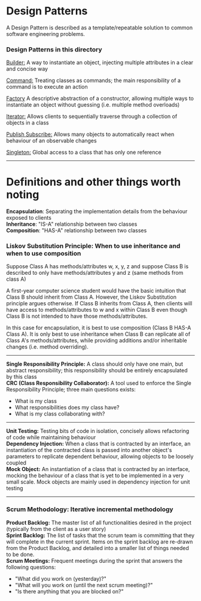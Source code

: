# Design Patterns

A Design Pattern is described as a template/repeatable solution to common software engineering problems.

### Design Patterns in this directory
[Builder:](./Builder) A way to instantiate an object, injecting multiple attributes in a clear and concise way

[Command:](./Command) Treating classes as commands; the main responsibility of a command is to execute an action

[Factory](./Factory) A descriptive abstraction of a constructor, allowing multiple ways to instantiate an object without guessing (i.e. multiple method overloads)

[Iterator:](./Iterator) Allows clients to sequentially traverse through a collection of objects in a class

[Publish Subscribe:](./publishSubscribe) Allows many objects to automatically react when behaviour of an observable changes

[Singleton:](./Singleton) Global access to a class that has only one reference

---

# Definitions and other things worth noting

**Encapsulation**: Separating the implementation details from the behaviour exposed to clients  
**Inheritance**: "IS-A" relationship between two classes  
**Composition**: "HAS-A" relationship between two classes  

### Liskov Substitution Principle: When to use inheritance and when to use composition

Suppose Class A has methods/attributes w, x, y, z and suppose Class B is described to only have methods/attributes y and z (same methods from class A)

A first-year computer science student would have the basic intuition that Class B should inherit from Class A. However, the Liskov Substitution principle argues otherwise. If Class B inherits from Class A, then clients will have access to methods/attributes to w and x within Class B even though Class B is not intended to have those methods/attributes.

In this case for encapsulation, it is best to use composition (Class B HAS-A Class A). It is only best to use inheritance when Class B can replicate all of Class A's methods/attributes, while providing additions and/or inheritable changes (i.e. method overriding).

---

**Single Responsibility Principle:** A class should only have one main, but abstract responsibility; this responsibility should be entirely encapsulated by this class  
**CRC (Class Responsibility Collaborator):** A tool used to enforce the Single Responsibility Principle; three main questions exists:
* What is my class
* What responsibilities does my class have?
* What is my class collaborating with?

---

**Unit Testing:** Testing bits of code in isolation, concisely allows refactoring of code while maintaining behaviour  
**Dependency Injection:** When a class that is contracted by an interface, an instantiation of the contracted class is passed into another object's parameters to replicate dependent behaviour, allowing objects to be loosely coupled  
**Mock Object:** An instantiation of a class that is contracted by an interface, mocking the behaviour of a class that is yet to be implemented in a very small scale. Mock objects are mainly used in dependency injection for unit testing

---

### Scrum Methodology: Iterative incremental methodology

**Product Backlog:** The master list of all functionalities desired in the project (typically from the client as a user story)  
**Sprint Backlog:** The list of tasks that the scrum team is committing that they will complete in the current sprint. Items on the sprint backlog are re-drawn from the Product Backlog, and detailed into a smaller list of things needed to be done.  
**Scrum Meetings:** Frequent meetings during the sprint that answers the following questions:
* "What did you work on (yesterday)?"
* "What will you work on (until the next scrum meeting)?"
* "Is there anything that you are blocked on?"
